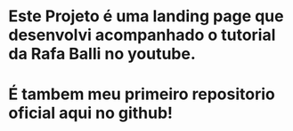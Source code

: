 # Este Projeto é uma landing page que desenvolvi acompanhado o tutorial da Rafa Balli no youtube.
# É tambem meu primeiro repositorio oficial aqui no github!